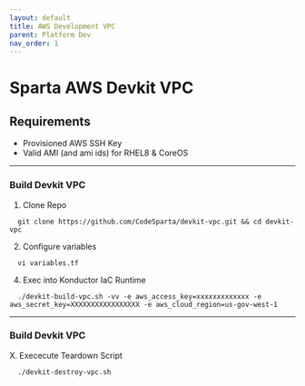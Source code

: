 ```yaml
---
layout: default
title: AWS Development VPC
parent: Platform Dev
nav_order: 1
---
```


# Sparta AWS Devkit VPC
## Requirements
  - Provisioned AWS SSH Key
  - Valid AMI (and ami ids) for RHEL8 & CoreOS
                                                                             
-----------------------------------------------------------------------------
### Build Devkit VPC
  1. Clone Repo
```
  git clone https://github.com/CodeSparta/devkit-vpc.git && cd devkit-vpc
```
  2. Configure variables
```
  vi variables.tf
```
  4. Exec into Konductor IaC Runtime
```
  ./devkit-build-vpc.sh -vv -e aws_access_key=xxxxxxxxxxxxx -e aws_secret_key=XXXXXXXXXXXXXXXXX -e aws_cloud_region=us-gov-west-1
```
-----------------------------------------------------------------------------

### Build Devkit VPC
  X. Exececute Teardown Script
```
  ./devkit-destroy-vpc.sh
```
